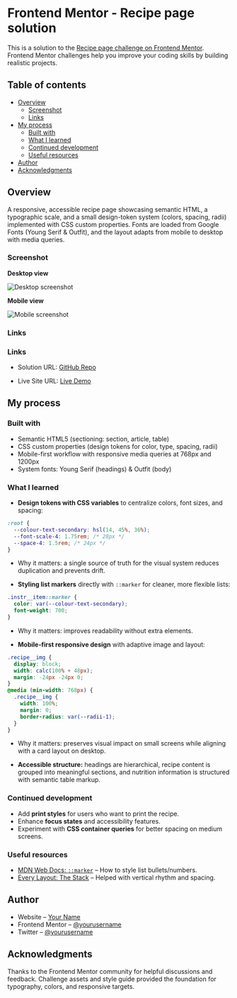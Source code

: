 # Frontend Mentor - Recipe page solution

This is a solution to the [Recipe page challenge on Frontend Mentor](https://www.frontendmentor.io/challenges/recipe-page-KiTsR8QQKm). Frontend Mentor challenges help you improve your coding skills by building realistic projects.

## Table of contents

- [Overview](#overview)
  - [Screenshot](#screenshot)
  - [Links](#links)
- [My process](#my-process)
  - [Built with](#built-with)
  - [What I learned](#what-i-learned)
  - [Continued development](#continued-development)
  - [Useful resources](#useful-resources)
- [Author](#author)
- [Acknowledgments](#acknowledgments)

## Overview

A responsive, accessible recipe page showcasing semantic HTML, a typographic scale, and a small design-token system (colors, spacing, radii) implemented with CSS custom properties. Fonts are loaded from Google Fonts (Young Serif & Outfit), and the layout adapts from mobile to desktop with media queries.

### Screenshot

**Desktop view**

![Desktop screenshot](./screenshot__desktop.png)

**Mobile view**

![Mobile screenshot](./screenshot__mobile.png)

### Links

### Links

- Solution URL: [GitHub Repo](https://github.com/Byte-nana/frontend-mentor-recipe-page)

- Live Site URL: [Live Demo](https://byte-nana.github.io/frontend-mentor-recipe-page/)

## My process

### Built with

- Semantic HTML5 (sectioning: section, article, table)
- CSS custom properties (design tokens for color, type, spacing, radii)
- Mobile-first workflow with responsive media queries at 768px and 1200px
- System fonts: Young Serif (headings) & Outfit (body)

### What I learned

- **Design tokens with CSS variables** to centralize colors, font sizes, and spacing:

```css
:root {
  --colour-text-secondary: hsl(14, 45%, 36%);
  --font-scale-4: 1.75rem; /* 28px */
  --space-4: 1.5rem; /* 24px */
}
```

- Why it matters: a single source of truth for the visual system reduces duplication and prevents drift.

- **Styling list markers** directly with `::marker` for cleaner, more flexible lists:

```css
.instr__item::marker {
  color: var(--colour-text-secondary);
  font-weight: 700;
}
```

- Why it matters: improves readability without extra elements.

- **Mobile-first responsive design** with adaptive image and layout:

```css
.recipe__img {
  display: block;
  width: calc(100% + 48px);
  margin: -24px -24px 0;
}
@media (min-width: 768px) {
  .recipe__img {
    width: 100%;
    margin: 0;
    border-radius: var(--radii-1);
  }
}
```

- Why it matters: preserves visual impact on small screens while aligning with a card layout on desktop.

- **Accessible structure:** headings are hierarchical, recipe content is grouped into meaningful sections, and nutrition information is structured with semantic table markup.

### Continued development

- Add **print styles** for users who want to print the recipe.
- Enhance **focus states** and accessibility features.
- Experiment with **CSS container queries** for better spacing on medium screens.

### Useful resources

- [MDN Web Docs: `::marker`](https://developer.mozilla.org/en-US/docs/Web/CSS/::marker) – How to style list bullets/numbers.
- [Every Layout: The Stack](https://every-layout.dev/layouts/stack/) – Helped with vertical rhythm and spacing.

## Author

- Website – [Your Name](https://your-site.com)
- Frontend Mentor – [@yourusername](https://www.frontendmentor.io/profile/yourusername)
- Twitter – [@yourusername](https://www.twitter.com/yourusername)

## Acknowledgments

Thanks to the Frontend Mentor community for helpful discussions and feedback. Challenge assets and style guide provided the foundation for typography, colors, and responsive targets.
